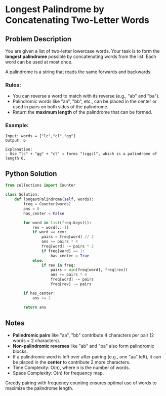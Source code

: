 # Longest Palindrome by Concatenating Two-Letter Words

## Problem Description

You are given a list of two-letter lowercase words. Your task is to form the **longest palindrome** possible by concatenating words from the list. Each word can be used at most once.

A palindrome is a string that reads the same forwards and backwards.

### Rules:
- You can reverse a word to match with its reverse (e.g., "ab" and "ba").
- Palindromic words like "aa", "bb", etc., can be placed in the center or used in pairs on both sides of the palindrome.
- Return the **maximum length** of the palindrome that can be formed.

### Example:

```
Input: words = ["lc","cl","gg"]
Output: 6

Explanation:
- Use "lc" + "gg" + "cl" → forms "lcggcl", which is a palindrome of length 6.
```

## Python Solution

```python
from collections import Counter

class Solution:
    def longestPalindrome(self, words):
        freq = Counter(words)
        ans = 0
        has_center = False

        for word in list(freq.keys()):
            rev = word[::-1]
            if word == rev:
                pairs = freq[word] // 2
                ans += pairs * 4
                freq[word] -= pairs * 2
                if freq[word] == 1:
                    has_center = True
            else:
                if rev in freq:
                    pairs = min(freq[word], freq[rev])
                    ans += pairs * 4
                    freq[word] -= pairs
                    freq[rev] -= pairs

        if has_center:
            ans += 2

        return ans
```

## Notes

- **Palindromic pairs** like "aa", "bb" contribute 4 characters per pair (2 words × 2 characters).
- **Non-palindromic reverses** like "ab" and "ba" also form palindromic blocks.
- If a palindromic word is left over after pairing (e.g., one "aa" left), it can be placed in the **center** to contribute 2 more characters.
- Time Complexity: O(n), where n is the number of words.
- Space Complexity: O(n) for frequency map.

Greedy pairing with frequency counting ensures optimal use of words to maximize the palindrome length.

